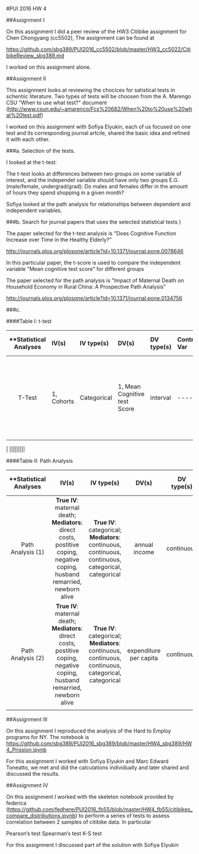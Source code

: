 #PUI 2016 HW 4

##Assignment I

On this assignment I did a peer review of the HW3 Citibike assignment for Chen Chongyang (cc5502), The assignment can be found at

https://github.com/sbg389/PUI2016_cc5502/blob/master/HW3_cc5022/CitibikeReview_sbg389.md

I worked on this assignment alone.

##Assignment II

This assignment looks at reviewing the chocices for satistical tests in schentiic literature. Two types of tests will be choosen from the  A. Marengo CSU "When to use what test?" document
(http://www.csun.edu/~amarenco/Fcs%20682/When%20to%20use%20what%20test.pdf)

I worked on this assignment with Sofiya Elyukin, each of us focused on one test and its corresponding journal artcile, shared the basic idea and refined it with each other.

###a. Selection of the tests.

I looked at the t-test:

The t-test looks at differences between two groups on some variable of interest, and the independet variable should have only two groups
E.G. (male/female, undergrad/grad): Do males and females differ in the amount of hours they spend shopping in a given month?

Sofiya looked at the path analysis for relationships between dependent and independent variables.

###b. Search for journal papers that uses the selected statistical tests )

The paper selected for the t-test analysis is "Does Cognitive Function Increase over Time in the Healthy Elderly?"

http://journals.plos.org/plosone/article?id=10.1371/journal.pone.0078646

In this particular paper, the t-score is used to compare the independent variable "Mean cognitive test score" for different groups

The paper selected for the path analysis is "Impact of Maternal Death on Household Economy in Rural China: A Prospective Path Analysis" 

http://journals.plos.org/plosone/article?id=10.1371/journal.pone.0134756 

###c. 

####Table I: t-test

| **Statistical Analyses	|  IV(s)  |  IV type(s) |  DV(s)  |  DV type(s)  |  Control Var | Control Var type  | Question to be answered | _H0_ | alpha | link to paper **| 
|:----------:|:----------|:------------|:-------------|:-------------|:------------|:------------- |:------------------|:----:|:-------:|:-------|
T-Test	|  1, Cohorts | Categorical | 1, Mean Cognitive test Score| interval | ---- | ---- | Does Cognitive Function Increase across generations for healthy elder? | Mean Score in Cohort 2001 <= Mean Score in Cohort 2001 | 0.05 | http://journals.plos.org/plosone/article?id=10.1371/journal.pone.0078646 
|
  |||||||||
 
####Table II: Path Analysis

| **Statistical Analyses      | IV(s)    | IV type(s)  | DV(s)  | DV type(s)  | Control Var  | Control Var type |  Question to be answered | _H0_ | alpha | link to paper** |
|:--------------:|:--------------:|:------:|:---------:|:-----------:|:-----------:|:------------:|:------------------:|:-------:|:---------:|:---------|
Path Analysis (1)  |  **True IV**: maternal death; **Mediators**: direct costs, postitive coping, negative coping, husband remarried, newborn alive | **True IV**: categorical; **Mediators**: continuous, continuous, continuous, categorical, categorical | annual income | continuous | n/a | n/a | How does maternal death impact household economy? | Maternal death has no affect on the family's income    |     | [Impact of Maternal Death on Household Economy in Rural China: A Prospective Path Analysis] (http://journals.plos.org/plosone/article?id=10.1371/journal.pone.0134756) |
Path Analysis (2)  |  **True IV**: maternal death; **Mediators**: direct costs, postitive coping, negative coping, husband remarried, newborn alive | **True IV**: categorical; **Mediators**: continuous, continuous, continuous, categorical, categorical | expenditure per capita | continuous | n/a | n/a | How does maternal death impact household economy? | Maternal death has no affect on the family's expenditure per capita  |     | [Impact of Maternal Death on Household Economy in Rural China: A Prospective Path Analysis] (http://journals.plos.org/plosone/article?id=10.1371/journal.pone.0134756) |
 |||||||||||||||||||||

##Assignment III

On this assignment I reproduced the analysis of the Hard to Employ programs for NY. The notebook is https://github.com/sbg389/PUI2016_sbg389/blob/master/HW4_sbg389/HW4_Prission.ipynb

For this assignment I worked with Sofiya Elyukin and Marc Edward Toneatto, we met and did the calculations individually and later shared and discussed the results.

##Assignment IV

On this assignment I worked with the skeleton notebook provided by federica (https://github.com/fedhere/PUI2016_fb55/blob/master/HW4_fb55/citibikes_compare_distributions.ipynb) to perform a series of tests to assess correlation between 2 samples of citibike data. In particular

  Pearson’s test
  Spearman’s test
  K-S test

For this assignment I discussed part of the solution with Sofiya Elyukin

